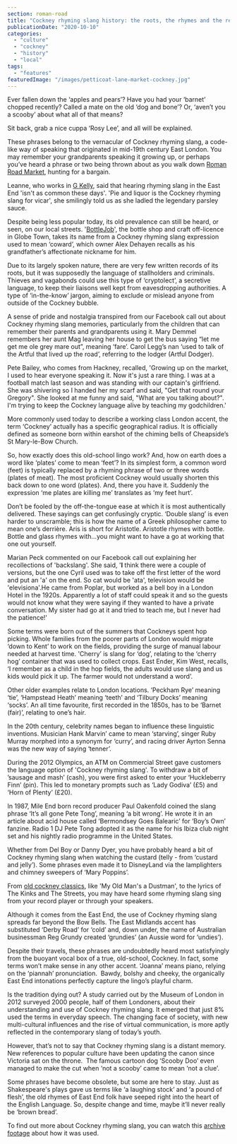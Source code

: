 ```yaml
---
section: roman-road
title: "Cockney rhyming slang history: the roots, the rhymes and the reasons"
publicationDate: "2020-10-10"
categories: 
  - "culture"
  - "cockney"
  - "history"
  - "local"
tags: 
  - "features"
featuredImage: "/images/petticoat-lane-market-cockney.jpg"
---
```


Ever fallen down the ‘apples and pears’? Have you had your ‘barnet’ chopped recently? Called a mate on the old ‘dog and bone’? Or, ‘aven’t you a scooby’ about what all of that means?

Sit back, grab a nice cuppa ‘Rosy Lee’, and all will be explained. 

These phrases belong to the vernacular of Cockney rhyming slang, a code-like way of speaking that originated in mid-19th century East London. You may remember your grandparents speaking it growing up, or perhaps you’ve heard a phrase or two being thrown about as you walk down [Roman Road Market](https://romanroadlondon.com/roman-road-market-history/), hunting for a bargain.

Leanne, who works in [G Kelly](https://romanroadlondon.com/g-kelly-pie-mash-shop-working-class-food/), said that hearing rhyming slang in the East End 'isn't as common these days'. 'Pie and liquor is the Cockney rhyming slang for vicar', she smilingly told us as she ladled the legendary parsley sauce.  
  
Despite being less popular today, its old prevalence can still be heard, or seen, on our local streets. '[BottleJob](https://romanroadlondon.com/bottlejob-craft-off-licence-shop-opens-globe-road/)', the bottle shop and craft off-licence in Globe Town, takes its name from a Cockney rhyming slang expression used to mean ‘coward’, which owner Alex Dehayen recalls as his grandfather’s affectionate nickname for him. 

Due to its largely spoken nature, there are very few written records of its roots, but it was supposedly the language of stallholders and criminals. Thieves and vagabonds could use this type of ‘cryptolect’, a secretive language, to keep their liaisons well kept from eavesdropping authorities. A type of ‘in-the-know’ jargon, aiming to exclude or mislead anyone from outside of the Cockney bubble. 

A sense of pride and nostalgia transpired from our Facebook call out about Cockney rhyming slang memories, particularly from the children that can remember their parents and grandparents using it. Mary Demmel remembers her aunt Mag leaving her house to get the bus saying “let me get me ole grey mare out”, meaning ‘fare’. Carol Legg’s nan ‘used to talk of the Artful that lived up the road’, referring to the lodger (Artful Dodger). 

Pete Bailey, who comes from Hackney, recalled, 'Growing up on the market, I used to hear everyone speaking it. Now it's just a rare thing. I was at a football match last season and was standing with our captain's girlfriend. She was shivering so I handed her my scarf and said, "Get that round your Gregory". She looked at me funny and said, "What are you talking about?". I'm trying to keep the Cockney language alive by teaching my godchildren.'

More commonly used today to describe a working class London accent, the term ‘Cockney’ actually has a specific geographical radius. It is officially defined as someone born within earshot of the chiming bells of Cheapside’s St Mary-le-Bow Church.

So, how exactly does this old-school lingo work? And, how on earth does a word like ‘plates’ come to mean ‘feet’? In its simplest form, a common word (feet) is typically replaced by a rhyming phrase of two or three words (plates of meat). The most proficient Cockney would usually shorten this back down to one word (plates). And, there you have it. Suddenly the expression ‘me plates are killing me’ translates as ‘my feet hurt’.  
  
Don’t be fooled by the off-the-tongue ease at which it is most authentically delivered. These sayings can get confusingly cryptic. ‘Double slang’ is even harder to unscramble; this is how the name of a Greek philosopher came to mean one’s derrière. Aris is short for Aristotle. Aristotle rhymes with bottle. Bottle and glass rhymes with…you might want to have a go at working that one out yourself.

Marian Peck commented on our Facebook call out explaining her recollections of 'backslang'. She said, '**I** think there were a couple of versions, but the one Cyril used was to take off the first letter of the word and put an 'a' on the end. So cat would be 'ata', television would be 'elevisiona'.He came from Poplar, but worked as a bell boy in a London Hotel in the 1920s. Apparently a lot of staff could speak it and so the guests would not know what they were saying if they wanted to have a private conversation. My sister had go at it and tried to teach me, but I never had the patience!'

Some terms were born out of the summers that Cockneys spent hop picking. Whole families from the poorer parts of London would migrate ‘down to Kent’ to work on the fields, providing the surge of manual labour needed at harvest time. 'Cherry’ is slang for ‘dog’, relating to the ‘cherry hog’ container that was used to collect crops. East Ender, Kim West, recalls, ‘I remember as a child in the hop fields, the adults would use slang and us kids would pick it up. The farmer would not understand a word’. 

Other older examples relate to London locations. ‘Peckham Rye’ meaning ‘tie’, ‘Hampstead Heath’ meaning ‘teeth’ and ‘Tilbury Docks’ meaning ‘socks’. An all time favourite, first recorded in the 1850s, has to be ‘Barnet (fair)’, relating to one’s hair.  

In the 20th century, celebrity names began to influence these linguistic inventions. Musician Hank Marvin’ came to mean ‘starving’, singer Ruby Murray morphed into a synonym for ‘curry’, and racing driver Ayrton Senna was the new way of saying ‘tenner’. 

During the 2012 Olympics, an ATM on Commercial Street gave customers the language option of 'Cockney rhyming slang'. To withdraw a bit of ’sausage and mash’ (cash), you were first asked to enter your ‘Huckleberry Finn’ (pin). This led to monetary prompts such as ‘Lady Godiva’ (£5) and ‘Horn of Plenty’ (£20). 

In 1987, Mile End born record producer Paul Oakenfold coined the slang phrase ‘It’s all gone Pete Tong’, meaning ‘a bit wrong’. He wrote it in an article about acid house called ‘Bermondsey Goes Balearic’ for ‘Boy’s Own’ fanzine. Radio 1 DJ Pete Tong adopted it as the name for his Ibiza club night set and his nightly radio programme in the United States.   
  
Whether from Del Boy or Danny Dyer, you have probably heard a bit of Cockney rhyming slang when watching the custard (telly - from ‘custard and jelly’). Some phrases even made it to DisneyLand via the lamplighters and chimney sweepers of ‘Mary Poppins’.

From [old cockney classics](https://romanroadlondon.com/knees-up-mother-brown-song-history/), like 'My Old Man's a Dustman', to the lyrics of The Kinks and The Streets, you may have heard some rhyming slang sing from your record player or through your speakers.

Although it comes from the East End, the use of Cockney rhyming slang spreads far beyond the Bow Bells. The East Midlands accent has substituted ‘Derby Road’ for ‘cold’ and, down under, the name of Australian businessman Reg Grundy created ‘grundies’ (an Aussie word for ‘undies’). 

Despite their travels, these phrases are undoubtedly heard most satisfyingly from the buoyant vocal box of a true, old-school, Cockney. In fact, some terms won’t make sense in any other accent. ‘Joanna’ means piano, relying on the ‘piannah’ pronunciation.  Bawdy, bolshy and cheeky, the organically East End intonations perfectly capture the lingo’s playful charm. 

Is the tradition dying out? A study carried out by the Museum of London in 2012 surveyed 2000 people, half of them Londoners, about their understanding and use of Cockney rhyming slang. It emerged that just 8% used the terms in everyday speech. The changing face of society, with new multi-cultural influences and the rise of virtual communication, is more aptly reflected in the contemporary slang of today’s youth.

However, that’s not to say that Cockney rhyming slang is a distant memory. New references to popular culture have been updating the canon since Victoria sat on the throne.  The famous cartoon dog ‘Scooby Doo’ even managed to make the cut when ‘not a scooby’ came to mean ‘not a clue’.

Some phrases have become obsolete, but some are here to stay. Just as Shakespeare's plays gave us terms like ‘a laughing stock’ and ‘a pound of flesh’, the old rhymes of East End folk have seeped right into the heart of the English Language. So, despite change and time, maybe it’ll never really be ‘brown bread’.  
  
To find out more about Cockney rhyming slang, you can watch this [archive footage](https://www.facebook.com/watch/?v=299871854075637) about how it was used.
